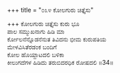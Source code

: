 +++
title = "೦೩೪ ಕೋಲಗುರು ಚಿತ್ತೈಸು"

+++
ಕೋಲಗುರು ಚಿತ್ತೈಸು ಕುರು ಭೂ  
ಪಾಲ ಸಮ್ಮುಖನಾಗು ಹಿಡಿ ಮಾ  
ರ್ಕೋಲನೆನ್ನೊಡನೆನುತ ತಿವಿದನು ಭೀಮ ಕುರುಪತಿಯ   
ಮೇಳವಿಸಿತೆರಡಂಕ ಬಂದಿಗೆ  
ಕೋಲ ಹೊಯ್ದಾಟದಲಿ ಬಳಿಕಾ     
ಕೀಲುಗದೆಗಳ ಹಿಡಿದು ತರುಬಿದರಧಿಕ ರೋಷದಲಿ     ॥34॥